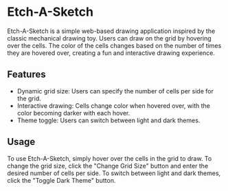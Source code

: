 # Etch-A-Sketch

Etch-A-Sketch is a simple web-based drawing application inspired by the classic mechanical drawing toy. Users can draw on the grid by hovering over the cells. The color of the cells changes based on the number of times they are hovered over, creating a fun and interactive drawing experience.

## Features

- Dynamic grid size: Users can specify the number of cells per side for the grid.
- Interactive drawing: Cells change color when hovered over, with the color becoming darker with each hover.
- Theme toggle: Users can switch between light and dark themes.

## Usage

To use Etch-A-Sketch, simply hover over the cells in the grid to draw. To change the grid size, click the "Change Grid Size" button and enter the desired number of cells per side. To switch between light and dark themes, click the "Toggle Dark Theme" button.
